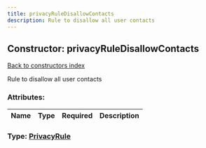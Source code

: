 ```yaml
---
title: privacyRuleDisallowContacts
description: Rule to disallow all user contacts
---
```

## Constructor: privacyRuleDisallowContacts  
[Back to constructors index](index.md)



Rule to disallow all user contacts

### Attributes:

| Name     |    Type       | Required | Description |
|----------|---------------|----------|-------------|



### Type: [PrivacyRule](../types/PrivacyRule.md)


